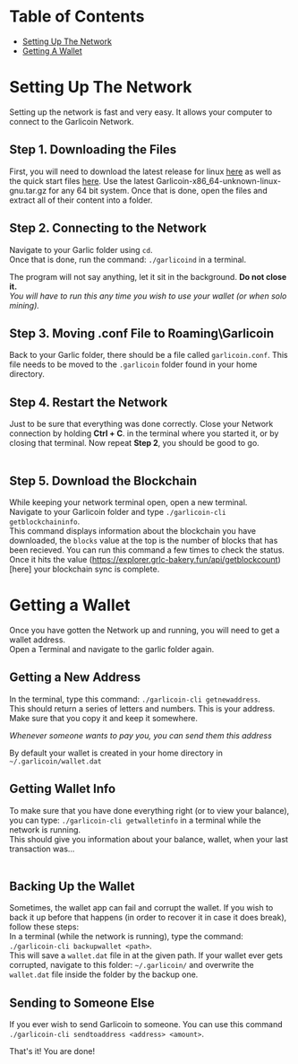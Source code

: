 # Table of Contents
- [Setting Up The Network](#setting-up-the-network)
- [Getting A Wallet](#getting-a-wallet)

# Setting Up The Network
Setting up the network is fast and very easy. It allows your computer to connect to the Garlicoin Network.

## Step 1. Downloading the Files
First, you will need to download the latest release for linux [here](https://github.com/GarlicoinOrg/Garlicoin/releases) as well as the quick start files [here](ROOT/files/wallet-nix.zip). 
Use the latest Garlicoin-x86_64-unknown-linux-gnu.tar.gz for any 64 bit system.
Once that is done, open the files and extract all of their content into a folder.  

## Step 2. Connecting to the Network
Navigate to your Garlic folder using `cd`.  
Once that is done, run the command: `./garlicoind` in a terminal.
<br>

The program will not say anything, let it sit in the background. **Do not close it.**  
*You will have to run this any time you wish to use your wallet (or when solo mining).*

## Step 3. Moving .conf File to Roaming\Garlicoin
Back to your Garlic folder, there should be a file called `garlicoin.conf`. This file needs to be moved to the `.garlicoin` folder found in your home directory.

## Step 4. Restart the Network
Just to be sure that everything was done correctly. Close your Network connection by holding **Ctrl + C**.   in the terminal where you started it, or by closing that terminal.
Now repeat **Step 2**, you should be good to go.  
<br>

## Step 5. Download the Blockchain
While keeping your network terminal open, open a new terminal.  
Navigate to your Garlicoin folder and type `./garlicoin-cli getblockchaininfo`.  
This command displays information about the blockchain you have downloaded, the `blocks` value at the top is the number of blocks that has been recieved. You can run this command a few times to check the status. Once it hits the value (https://explorer.grlc-bakery.fun/api/getblockcount)[here] your blockchain sync is complete.

# Getting a Wallet
Once you have gotten the Network up and running, you will need to get a wallet address.  
Open a Terminal and navigate to the garlic folder again.

## Getting a New Address
In the terminal, type this command: `./garlicoin-cli getnewaddress`.  
This should return a series of letters and numbers. This is your address. Make sure that you copy it and keep it somewhere.

*Whenever someone wants to pay you, you can send them this address*

By default your wallet is created in your home directory in `~/.garlicoin/wallet.dat`

## Getting Wallet Info
To make sure that you have done everything right (or to view your balance), you can type: `./garlicoin-cli getwalletinfo` in a terminal while the network is running.  
This should give you information about your balance, wallet, when your last transaction was...  
<br>

## Backing Up the Wallet
Sometimes, the wallet app can fail and corrupt the wallet. If you wish to back it up before that happens (in order to recover it in case it does break), follow these steps:  
In a terminal (while the network is running), type the command: `./garlicoin-cli backupwallet <path>`.  
This will save a `wallet.dat` file in at the given path. If your wallet ever gets corrupted, navigate to this folder:
`~/.garlicoin/`
and overwrite the `wallet.dat` file inside the folder by the backup one.

## Sending to Someone Else
If you ever wish to send Garlicoin to someone. You can use this command `./garlicoin-cli sendtoaddress <address> <amount>`.

That's it! You are done!
